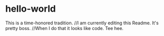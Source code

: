 # hello-world
This is a time-honored tradition.
//I am currently editing this Readme.  It's pretty boss.
//When I do that it looks like code.  Tee hee.

